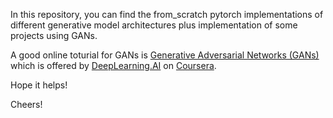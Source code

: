 In this repository, you can find the from_scratch pytorch implementations of different generative model architectures plus implementation of some projects using GANs. 

A good online toturial for GANs is [Generative Adversarial Networks (GANs)](https://www.coursera.org/specializations/generative-adversarial-networks-gans) which is
offered by [DeepLearning.AI](https://www.deeplearning.ai/) on [Coursera](https://www.coursera.org/). 

Hope it helps!

Cheers!
